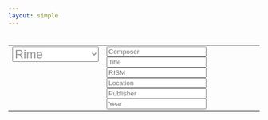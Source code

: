 ```yaml
---
layout: simple
---
```


<style>

.xxx {
	font-size: 18pt;
	color: #959595;
}

</style>


<table style="padding-top:20px; padding-bottom:20px" width="100%">
<tr><td style="vertical-align:top">
<select class="xxx">
	<option disabled>All</option>
	<option default>Rime</option>
	<option disabled>Aminta</option>
	<option disabled>Gerusalemme</option>
</select>
<br>
<div id="work-count"></div>
</td><td>
<input style="width:200px;" placeholder="Composer" id="browse-composer" value="" />
<input style="width:200px;" placeholder="Title" id="browse-title" value="" />
<input style="width:200px;" placeholder="RISM" id="browse-rism" value="" />
<br>
<input style="width:200px;" placeholder="Location" id="browse-location" value="" />
<input style="width:200px;" placeholder="Publisher" id="browse-publisher" value="" />
<input style="width:200px;" placeholder="Year" id="browse-year" value="" />
</td>
</tr>
</table>

<div id="browse-results">

</div>

